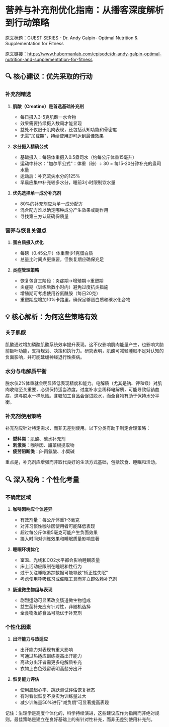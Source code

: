 # 营养与补充剂优化指南：从播客深度解析到行动策略

原文标题：GUEST SERIES - Dr. Andy Galpin- Optimal Nutrition & Supplementation for Fitness

原文链接：https://www.hubermanlab.com/episode/dr-andy-galpin-optimal-nutrition-and-supplementation-for-fitness

## 🔍 核心建议：优先采取的行动

### 补充剂精选
1. **肌酸（Creatine）是首选基础补充剂**
   - 每日摄入3-5克肌酸一水合物
   - 效果需要持续摄入数周才能显现
   - 益处不仅限于肌肉表现，还包括认知功能和骨密度
   - 无需"加载期"，持续使用即可达到最佳效果

2. **水分摄入精确公式**
   - 基础摄入：每磅体重摄入0.5盎司水（约每公斤体重15毫升）
   - 运动中补水："加尔平公式"：体重（磅）÷ 30 = 每15-20分钟补充的盎司水量
   - 运动后：补充流失水分的125%
   - 早晨应集中补充较多水分，睡前3小时限制饮水量

3. **优先选择单一成分补充剂**
   - 80%的补充剂应为单一成分配方
   - 混合配方难以确定哪种成分产生效果或副作用
   - 寻找第三方认证确保质量

### 营养与恢复关键点
1. **蛋白质摄入优化**
   - 每磅（0.45公斤）体重至少1克蛋白质
   - 总量比时间点更重要，但恢复期应确保充足

2. **炎症管理策略**
   - 恢复包含三阶段：炎症期→增殖期→重塑期
   - 炎症期（训练后数小时内）避免过度抗炎措施
   - 增殖期可考虑使用谷氨酰胺（每日20克）
   - 重塑期应增加10%卡路里，确保足够蛋白质和碳水化合物

## 💡 核心解析：为何这些策略有效

### 关于肌酸
肌酸通过增加磷酸肌酸系统效率提升表现。这不仅影响肌肉能量产生，也影响大脑前额叶功能，支持规划、决策和执行力。研究表明，肌酸可减轻睡眠不足对认知的负面影响，并可能延缓神经退行性疾病。

### 水分与电解质平衡
脱水仅2%体重就会明显降低表现精度和能力。电解质（尤其是钠、钾和镁）对肌肉收缩至关重要，必须保持适当浓度。过度补水会稀释电解质，可能导致低钠血症，这与脱水一样危险。含糖加工食品会促进脱水，而全食物有助于保持水分平衡。

### 补充剂使用策略
补充剂应针对特定需求，而非无差别使用。以下分类有助于制定合理策略：
- **燃料类**：肌酸、碳水补充剂
- **刺激类**：咖啡因、甜菜根提取物
- **疲劳阻断类**：β-丙氨酸、小檗碱

重点是，补充剂应增强而非取代良好的生活方式基础，包括饮食、睡眠和活动。

## 🔍 深入视角：个性化考量

### 不确定区域
1. **咖啡因响应个体差异**
   - 有效剂量：每公斤体重1-3毫克
   - 对非习惯性咖啡因使用者可能降低表现
   - 超过每公斤体重5毫克可能产生负面效果
   - 摄入时间对训练效果和睡眠质量影响显著

2. **睡眠环境优化**
   - 室温、光线和CO2水平都会影响睡眠质量
   - 床上活动应限制在睡眠和性行为
   - 过于关注睡眠追踪数据可能导致"矫正性失眠"
   - 考虑使用呼吸练习或催眠工具而非立即依赖补充剂

3. **肠道微生物组与表现**
   - 剧烈运动可显著改变肠道微生物组成
   - 益生菌补充应有针对性，非随机选择
   - 全食物发酵食品可能优于补充剂

### 个性化因素
1. **出汗能力与热适应**
   - 出汗能力对表现有重大影响
   - 可通过热适应训练提高出汗能力
   - 高盐分出汗者需更多电解质补充
   - 衣物上白色残留表明高盐分出汗

2. **恢复能力评估**
   - 使用晨起心率、跳跃测试评估恢复状态
   - 有时看似恢复不良实为训练量过大
   - 减少训练量50%进行"减负期"可显著提高表现

记住：生理学是高度个体化的，科学持续演进，这些建议应作为指南而非绝对规则。最佳策略是建立在良好基础上的有针对性补充，而非无差别使用补充剂。
